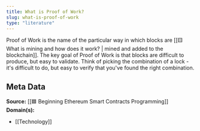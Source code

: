 ```yaml
---
title: What is Proof of Work?
slug: what-is-proof-of-work
type: "literature"
---
```


Proof of Work is the name of the particular way in which blocks are [[🟨 What is mining and how does it work? | mined and added to the blockchain]]. The key goal of Proof of Work is that blocks are difficult to produce, but easy to validate. Think of picking the combination of a lock - it's difficult to do, but easy to verify that you've found the right combination. 

## Meta Data

**Source:** [[🟦 Beginning Ethereum Smart Contracts Programming]]
**Domain(s):**
- [[Technology]]